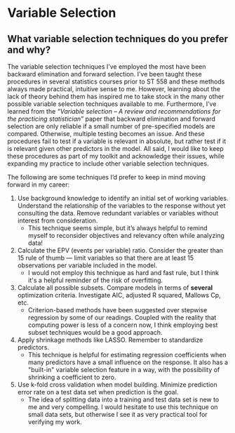 # Variable Selection

## What variable selection techniques do you prefer and why?

The variable selection techniques I’ve employed the most have been backward elimination and forward selection. I’ve been taught these procedures in several statistics courses prior to ST 558 and these methods always made practical, intuitive sense to me. However, learning about the lack of theory behind them has inspired me to take stock in the many other possible variable selection techniques available to me. Furthermore, I’ve learned from the *“Variable selection – A review and recommendations for the practicing statistician”* paper that backward elimination and forward selection are only reliable if a small number of pre-specified models are compared. Otherwise, multiple testing becomes an issue. And these procedures fail to test if a variable is relevant in absolute, but rather test if it is relevant given other predictors in the model.  All said, I would like to keep these procedures as part of my toolkit and acknowledge their issues, while expanding my practice to include other variable selection techniques.

The following are some techniques I’d prefer to keep in mind moving forward in my career: 

1. Use background knowledge to identify an initial set of working variables. Understand the relationship of the variables to the response without yet consulting the data. Remove redundant variables or variables without interest from consideration.
    - This technique seems simple, but it’s always helpful to remind myself to reconsider objectives and relevancy often while analyzing data!
2. Calculate the EPV (events per variable) ratio. Consider the greater than 15 rule of thumb — limit variables so that there are at least 15 observations per variable included in the model.
    - I would not employ this technique as hard and fast rule, but I think it's a helpful reminder of the risk of overfitting.
3. Calculate all possible subsets. Compare models in terms of **several** optimization criteria. Investigate AIC, adjusted R squared, Mallows Cp, etc.
    - Criterion-based methods have been suggested over stepwise regression by some of our readings. Coupled with the reality that computing power is less of a concern now, I think employing best subset techniques would be a good approach.
4. Apply shrinkage methods like LASSO. Remember to standardize predictors.
      - This technique is helpful for estimating regression coefficients when many predictors have a small influence on the response. It also has a "built-in" variable selection feature in a way, with the possibility of shrinking a coefficient to zero.
5. Use k-fold cross validation when model building. Minimize prediction error rate on a test data set when prediction is the goal.
      - The idea of splitting data into a training and test data set is new to me and very compelling. I would hesitate to use this technique on small data sets, but otherwise I see it as very practical tool for verifying my work.
